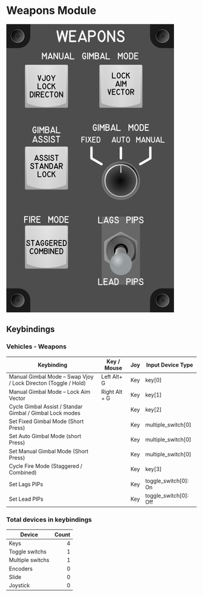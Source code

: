 # Weapons Module

![Weapons Module](images/WeaponsModule_70mmWidth.png)

## Keybindings

### Vehicles - Weapons

| Keybinding                                                     |  Key / Mouse  | Joy  | Input Device Type     |
| -------------------------------------------------------------- | ------------- | ---- | --------------------- |
| Manual Gimbal Mode – Swap Vjoy / Lock Directon (Toggle / Hold) | Left Alt+ G   | Key  | key[0]                |
| Manual Gimbal Mode – Lock Aim Vector                           | Right Alt + G | Key  | key[1]                |
| Cycle Gimbal Assist / Standar Gimbal / Gimbal Lock modes       |               | Key  | key[2]                |
| Set Fixed Gimbal Mode (Short Press)                            |               | Key  | multiple_switch[0]    |
| Set Auto Gimbal Mode (short Press)                             |               | Key  | multiple_switch[0]    |
| Set Manual Gimbal Mode (Short Press)                           |               | Key  | multiple_switch[0]    |
| Cycle Fire Mode (Staggered / Combined)                         |               | Key  | key[3]                |
| Set Lags PIPs                                                  |               | Key  | toggle_switch[0]: On  |
| Set Lead PIPs                                                  |               | Key  | toggle_switch[0]: Off |



### Total devices in keybindings

| Device               | Count  |
| -------------------- | -----: |
| Keys                 |      4 |
| Toggle switchs       |      1 |
| Multiple switchs     |      1 |
| Encoders             |      0 |
| Slide                |      0 |
| Joystick             |      0 |
